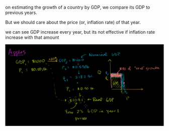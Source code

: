 on estimating the growth of a country by GDP, we compare its GDP to previous years.

But we should care about the price (or, inflation rate) of that year.

we can see GDP increase every year, but its not effective if inflation rate increase with that amount

![](2023-06-14-21-55-53.png)